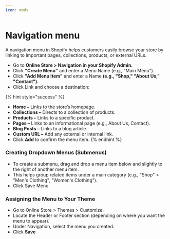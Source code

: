 ```yaml
---
icon: modx
---
```


# Navigation menu

A navigation menu in Shopify helps customers easily browse your store by linking to important pages, collections, products, or external URLs.

* Go to **Online Store > Navigation in your Shopify Admin.**
* Click **"Create Menu"** and enter a Menu Name (e.g., "Main Menu").
* Click **"Add Menu Item"** and enter a Name **(e.g., "Shop," "About Us," "Contact").**
* Click Link and choose a destination:

{% hint style="success" %}
- **Home –** Links to the store’s homepage.
- **Collections –** Directs to a collection of products.
- **Products –** Links to a specific product.
- **Pages –** Links to an informational page (e.g., About Us, Contact).
- **Blog Posts –** Links to a blog article.
- **Custom URL –** Add any external or internal link.
- Click **Add** to confirm the menu item.
{% endhint %}

### &#x20;Creating Dropdown Menus (Submenus)

* To create a submenu, drag and drop a menu item below and slightly to the right of another menu item.
* This helps group related items under a main category (e.g., "Shop" > "Men's Clothing", "Women's Clothing").
* Click Save Menu&#x20;

### Assigning the Menu to Your Theme

* Go to Online Store > Themes > Customize.
* Locate the Header or Footer section (depending on where you want the menu to appear).
* Under Navigation, select the menu you created.
* Click **Save**

